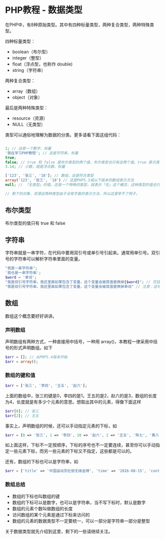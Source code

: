 # PHP教程 - 数据类型
在PHP中，有8种原始类型。其中有四种标量类型，两种复合类型，两种特殊类型。

四种标量类型：
* boolean（布尔型）
* integer（整型）
* float（浮点型，也称作 double)
* string（字符串）

两种复合类型：
* array（数组）
* object（对象）

最后是两种特殊类型：
* resource（资源）
* NULL（无类型）

类型可以通俗地理解为数据的分类。更多请看下面这组代码：
```php

1; // 这是一个数字，标量
'我在学习PHP教程'; // 这是字符串，标量
true;
false; // true 和 false 是布尔类型的两个值，布尔类型也只有这两个值。true 表示真，false 表示假
3.14; // 小数，就是浮点数，标量

['123', '张三', '18']; // 数组，这是符合类型
array('123', '张三', '18') // 这是PHP5.3或以下版本的数组表示方法
null; // 「无类型」的值，这是一个特殊的类型，就表示「无」这个概念，这种类型的值也只有 「null」

// 剩下的对象、资源这两种类型由于没有字面的表示方法，所以这里举不了例子。
```

## 布尔类型

布尔类型的值只有 true 和 false

## 字符串

字符串就是一串字符，在代码中要用双引号或单引号引起来。通常用单引号。双引号的字符串可以解析字符串里面的变量。

```php
"我是一串字符串";
'我也是一串字符串';
$word = '单词';
"我是双引号字符串，我还里面如果包含了变量，这个变量会被其值替换掉{$word}"; // 花括号只起到定界的作用，到时这句话会被转换成如下的样子
"我是双引号字符串，我还里面如果包含了变量，这个变量会被其值替换掉单词" // 注意：这句后面已经多了单词两个字。
```

## 数组

数组这个概念要好好讲讲。

### 声明数组

声明数组有两种方式，一种直接用中括号，一种用 array()，本教程一律采用中括号的形式声明数组。如下

```php
$arr = []; // 从PHP5.4版本开始
$arr = array();
```

### 数组的键和值

```php
$arr = ['张三', '李四', '王五', '赵六'];
```

上面的数组中，张三的键是0，李四的是1，王五的是2，赵六的是3，数组的长度为4，长度就是有多少个元素的意思。想取出其中的元素，得像下面这样

```php
$arr[0]; // 张三
$arr[2]; // 王五
```

事实上，声明数组的时候，还可以手动指定元素的下标，如

```php
$arr = [0 => '张三', 1 => '李四', 10 => '赵六', 2 => '王五', '陈七', '黄八', '徐九'];
```

如上面这样，下标不一定按顺序，下标的序号也不一定要连续，甚至你可以手动指定一些元素下标，而另一些元素的下标又不指定，这些都是可以的。

还有，数组的下标也可以是字符串，如

```php
$arr = ['title' => '中国运动员杜丽无缘金牌', 'time' => '2016-08-15', 'content' => 'xxxxxx'];
```

### 数组总结

* 数组的下标也叫数组的键
* 数组的下标可以是数字，也可以是字符串，当不写下标时，默认是数字
* 数组的元素个数叫做数组的长度
* 访问数组的某个元素是通过下标来访问的
* 数组的元素的数据类型不一定要统一，可以一部分是字符串一部分是整型

关于数据类型就先介绍到这里，剩下的一些请继续关注。

